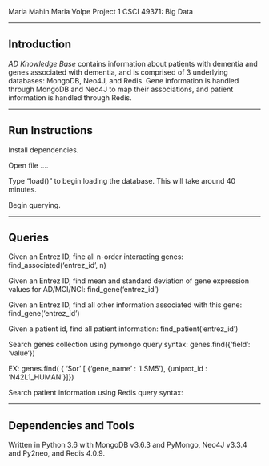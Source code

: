 Maria Mahin
Maria Volpe
Project 1
CSCI 49371: Big Data

-----------------------------------
Introduction
-----------------------------------

_AD Knowledge Base_ contains information about patients with dementia and genes associated with dementia, and is comprised of 3 underlying databases: MongoDB, Neo4J, and Redis. Gene information is handled through MongoDB and Neo4J to map their associations, and patient information is handled through Redis.

-----------------------------------
Run Instructions
-----------------------------------
Install dependencies.

Open file ....

Type “load()” to begin loading the database. This will take around 40 minutes.

Begin querying.

-----------------------------------
Queries
-----------------------------------

Given an Entrez ID, fine all n-order interacting genes:
find\_associated(‘entrez_id’, n)

Given an Entrez ID, find mean and standard deviation of gene expression values for AD/MCI/NCI:
find\_gene(‘entrez_id’)

Given an Entrez ID, find all other information associated with this gene:
find\_gene(‘entrez_id’)

Given a patient id, find all patient information:
find\_patient(‘entrez_id’)

Search genes collection using pymongo query syntax:
genes.find({‘field’: ‘value‘})

EX:
genes.find( { ‘$or’ [ {‘gene\_name’ : ‘LSM5’}, {uniprot\_id : ‘N42L1\_HUMAN’}]})

Search patient information using Redis query syntax:


-----------------------------------
Dependencies and Tools
-----------------------------------
Written in Python 3.6 with MongoDB v3.6.3 and PyMongo, Neo4J v3.3.4 and Py2neo, and Redis 4.0.9. 